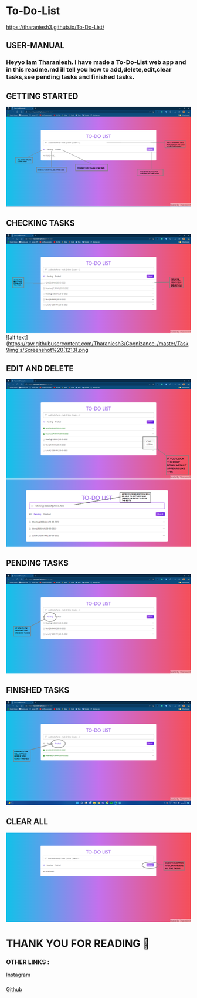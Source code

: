 # To-Do-List

https://tharaniesh3.github.io/To-Do-List/

## USER-MANUAL

### Heyyo Iam [Tharaniesh](https://www.instagram.com/__thaxx__/). I have made a To-Do-List web app and in this readme.md ill tell you how to add,delete,edit,clear tasks,see pending tasks and finished tasks.
## GETTING STARTED
 ![alt text](https://raw.githubusercontent.com/Tharaniesh3/Cognizance-/master/Task9img's/Screenshot%20(1211).png)
 ## CHECKING TASKS
 ![alt text](https://raw.githubusercontent.com/Tharaniesh3/Cognizance-/master/Task9img's/Screenshot%20(1212).png)
 ![alt text](https://raw.githubusercontent.com/Tharaniesh3/Cognizance-/master/Task9img's/Screenshot%20(1213).png
 ## EDIT AND DELETE
 ![alt text](https://raw.githubusercontent.com/Tharaniesh3/Cognizance-/master/Task9img's/Screenshot%20(1215).png)
  ![alt text](https://raw.githubusercontent.com/Tharaniesh3/Cognizance-/master/Task9img's/Screenshot%20(1218).png)
  ## PENDING TASKS
  ![alt text](https://raw.githubusercontent.com/Tharaniesh3/Cognizance-/master/Task9img's/Screenshot%20(1216).png)
   ## FINISHED TASKS
  ![alt text](https://raw.githubusercontent.com/Tharaniesh3/Cognizance-/master/Task9img's/Screenshot%20(1217).png)
  ## CLEAR ALL
  ![alt text](https://raw.githubusercontent.com/Tharaniesh3/Cognizance-/master/Task9img's/Screenshot%20(1219).png)


  # **THANK YOU FOR READING** 🙏
### **OTHER LINKS :**
[Instagram](https://www.instagram.com/__thaxx__/)
###
[Github](https://github.com/Tharaniesh3/Cognizance-.git)
 
